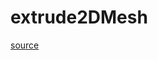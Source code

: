 # extrude2DMesh

[source](github.com/OpenFOAM-jp/OpenFOAM-utilities-tutorials-jp/blob/master/v1906/mesh/generation/extrude2DMesh/extrude2DMesh/extrude2DMesh/extrude2DMesh.C/extrude2DMesh.C)



